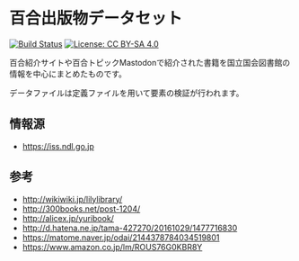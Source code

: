 # 百合出版物データセット

[![Build Status](https://travis-ci.org/yuritopia-net/book-data.svg?branch=master)](https://travis-ci.org/yuritopia-net/book-data)
[![License: CC BY-SA 4.0](https://img.shields.io/badge/License-CC%20BY--SA%204.0-lightgrey.svg)](http://creativecommons.org/licenses/by-sa/4.0/)

百合紹介サイトや百合トピックMastodonで紹介された書籍を国立国会図書館の情報を中心にまとめたものです。

データファイルは定義ファイルを用いて要素の検証が行われます。

## 情報源

+ https://iss.ndl.go.jp

## 参考

+ http://wikiwiki.jp/lilylibrary/
+ http://300books.net/post-1204/
+ http://alicex.jp/yuribook/
+ http://d.hatena.ne.jp/tama-427270/20161029/1477716830
+ https://matome.naver.jp/odai/2144378784034519801
+ https://www.amazon.co.jp/lm/ROUS76G0KBR8Y
